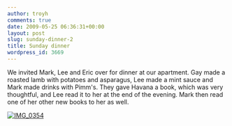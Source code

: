 ```yaml
---
author: troyh
comments: true
date: 2009-05-25 06:36:31+00:00
layout: post
slug: sunday-dinner-2
title: Sunday dinner
wordpress_id: 3669
---
```


We invited Mark, Lee and Eric over for dinner at our apartment. Gay made a roasted lamb with potatoes and asparagus, Lee made a mint sauce and Mark made drinks with Pimm's. They gave Havana a book, which was very thoughtful, and Lee read it to her at the end of the evening. Mark then read one of her other new books to her as well.

[![IMG_0354](http://farm3.static.flickr.com/2450/3563072848_b5b705df7a.jpg)](http://www.flickr.com/photos/troyh/3563072848/)
